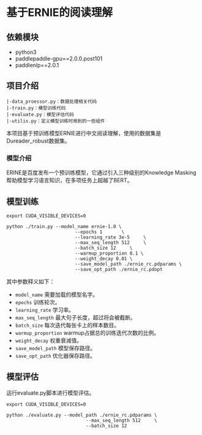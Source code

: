 # 基于ERNIE的阅读理解

## 依赖模块

* python3
* paddlepaddle-gpu==2.0.0.post101
* paddlenlp==2.0.1

## 项目介绍

```
|-data_proessor.py：数据处理相关代码
|-train.py：模型训练代码
|-evaluate.py：模型评估代码
|-utilis.py：定义模型训练时用到的一些组件
```

本项目基于预训练模型ERNIE进行中文阅读理解，使用的数据集是Dureader_robust数据集。

### 模型介绍

ERINE是百度发布一个预训练模型，它通过引入三种级别的Knowledge Masking帮助模型学习语言知识，在多项任务上超越了BERT。


## 模型训练

```shell
export CUDA_VISIBLE_DEVICES=0

python ./train.py --model_name ernie-1.0 \
                         --epochs 1       \
                         --learning_rate 3e-5     \
                         --max_seq_length 512     \
                         --batch_size 12     \
                         --warmup_proportion 0.1 \
                         --weight_decay 0.01 \
                         --save_model_path ./ernie_rc.pdparams \
                         --save_opt_path ./ernie_rc.pdopt
```

其中参数释义如下：

- `model_name` 需要加载的模型名字。
- `epochs` 训练轮次。
- `learning_rate` 学习率。
- `max_seq_length` 最大句子长度，超过将会被截断。
- `batch_size` 每次迭代每张卡上的样本数目。
- `warmup_proportion` warmup占据总的训练迭代次数的比例。
- `weight_decay` 权重衰减值。
- `save_model_path` 模型保存路径。
- `save_opt_path` 优化器保存路径。

## 模型评估

运行evaluate.py脚本进行模型评估。

```shell
export CUDA_VISIBLE_DEVICES=0

python ./evaluate.py --model_path ./ernie_rc.pdparams \
                             --max_seq_length 512     \
                             --batch_size 12 
```